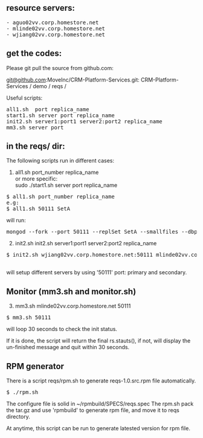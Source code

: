 
## resource servers:
<pre>
- aguo02vv.corp.homestore.net
- mlinde02vv.corp.homestore.net
- wjiang02vv.corp.homestore.net 
</pre>  
  

## get the codes:
Please git pull the source from github.com:


git@github.com:MoveInc/CRM-Platform-Services.git: CRM-Platform-Services / demo / reqs /

Useful scripts:
<pre>
all1.sh  port replica_name 
start1.sh server port replica_name
init2.sh server1:port1 server2:port2 replica_name 
mm3.sh server port
</pre>


## in the reqs/ dir:

The following scripts run in different cases:

1) all1.sh port_number replica_name <br>
or more specific:<br>
sudo ./start1.sh server port replica_name
<pre>
$ all1.sh port_number replica_name
e.g:
$ all1.sh 50111 SetA
</pre>

will run:
<pre>
mongod --fork --port 50111 --replSet SetA --smallfiles --dbpath /usr/local/lib/db_SetA_50111 --logpath /usr/local/log/log_SetA_50111/log_SetA_50111.log
</pre> 

2) init2.sh
init2.sh server1:port1 server2:port2 replica_name
<pre>
$ init2.sh wjiang02vv.corp.homestore.net:50111 mlinde02vv.corp.homestore.net:50111 SetA

</pre>
will setup different servers by using '50111' port: primary and secondary.
 
## Monitor (mm3.sh and monitor.sh)
3) mm3.sh  mlinde02vv.corp.homestore.net 50111
<pre>
$ mm3.sh 50111
</pre>

will loop 30 seconds to check the init status.

If it is done, the script will return the final rs.stauts(), if not, will display the un-finished message and quit within 30 seconds.

## RPM generator
There is a script reqs/rpm.sh to generate reqs-1.0.src.rpm file automatically.

<pre>
$ ./rpm.sh
</pre>

The configure file is solid in ~/rpmbuild/SPECS/reqs.spec
The rpm.sh pack the tar.gz and use 'rpmbuild' to generate rpm file, and move it to reqs directory.

At anytime, this script can be run to generate latested version for rpm file.
